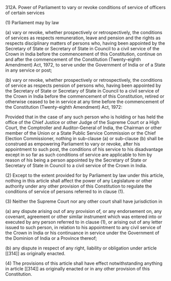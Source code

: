 312A. Power of Parliament to vary or revoke conditions of service of officers of certain services

(1) Parliament may by law

(a) vary or revoke, whether prospectively or retrospectively, the conditions of services as respects remuneration, leave and pension and the rights as respects disciplinary matters of persons who, having been appointed by the Secretary of State or Secretary of State in Council to a civil service of the Crown in India before the commencement of this Constitution, continue on and after the commencement of the Constitution (Twenty-eighth Amendment) Act, 1972, to serve under the Government of India or of a State in any service or post;

(b) vary or revoke, whether prospectively or retrospectively, the conditions of service as respects pension of persons who, having been appointed by the Secretary of State or Secretary of State in Council to a civil service of the Crown in India before the commencement of this Constitution, retired or otherwise ceased to be in service at any time before the commencement of the Constitution (Twenty-eighth Amendment) Act, 1972:

Provided that in the case of any such person who is holding or has held the office of the Chief Justice or other Judge of the Supreme Court or a High Court, the Comptroller and Auditor-General of India, the Chairman or other member of the Union or a State Public Service Commission or the Chief Election Commissioner, nothing in sub-clause (a) or sub-clause (b) shall be construed as empowering Parliament to vary or revoke, after his appointment to such post, the conditions of his service to his disadvantage except in so far as such conditions of service are applicable to him by reason of his being a person appointed by the Secretary of State or Secretary of State in Council to a civil service of the Crown in India.

(2) Except to the extent provided for by Parliament by law under this article, nothing in this article shall affect the power of any Legislature or other authority under any other provision of this Constitution to regulate the conditions of service of persons referred to in clause (1).

(3) Neither the Supreme Court nor any other court shall have jurisdiction in

(a) any dispute arising out of any provision of, or any endorsement on, any covenant, agreement or other similar instrument which was entered into or executed by any person referred to in clause (1), or arising out of any letter issued to such person, in relation to his appointment to any civil service of the Crown in India or his continuance in service under the Government of the Dominion of India or a Province thereof;

(b) any dispute in respect of any right, liability or obligation under article [[314]] as originally enacted.

(4) The provisions of this article shall have effect notwithstanding anything in article [[314]] as originally enacted or in any other provision of this Constitution.

